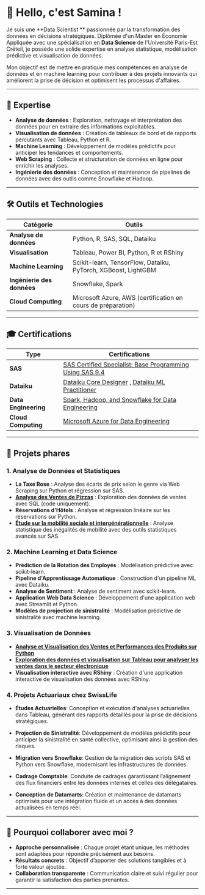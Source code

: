 # 👋 Hello, c'est Samina !

Je suis une **Data Scientist ** passionnée par la transformation des données en décisions stratégiques. Diplômée d'un Master en Économie Appliquée avec une spécialisation en **Data Science** de l'Université Paris-Est Créteil, je possède une solide expertise en analyse statistique, modélisation prédictive et visualisation de données.

Mon objectif est de mettre en pratique mes compétences en analyse de données et en machine learning pour contribuer à des projets innovants qui améliorent la prise de décision et optimisent les processus d'affaires.

---

## 🚀 Expertise

- **Analyse de données** : Exploration, nettoyage et interprétation des données pour en extraire des informations exploitables.
- **Visualisation de données** : Création de tableaux de bord et de rapports percutants avec Tableau, Python et R.
- **Machine Learning** : Développement de modèles prédictifs pour anticiper les tendances et comportements.
- **Web Scraping** : Collecte et structuration de données en ligne pour enrichir les analyses.
- **Ingénierie des données** : Conception et maintenance de pipelines de données avec des outils comme Snowflake et Hadoop.

---

## 🛠️ Outils et Technologies

| **Catégorie**                     | **Outils**                                      |
|-----------------------------------|------------------------------------------------|
| **Analyse de données**            | Python, R, SAS, SQL, Dataiku                   |
| **Visualisation**                 | Tableau, Power BI, Python, R et RShiny         |
| **Machine Learning**              | Scikit-learn, TensorFlow, Dataiku, PyTorch, XGBoost, LightGBM |
| **Ingénierie des données**        | Snowflake, Spark                       |
| **Cloud Computing**               | Microsoft Azure, AWS (certification en cours de préparation)        |

---

## 🎓 Certifications
| **Type**                          | **Certifications**                               |
|-----------------------------------|--------------------------------------------------|
| **SAS**     | <a href="https://www.credly.com/badges/92c645a4-e1d9-433a-9d8f-fa62da2ad8d7/public_url">SAS Certified Specialist: Base Programming Using SAS 9.4</a> |
| **Dataiku** | <a href="https://verify.skilljar.com/c/ke3k8wdhs2zv">Dataiku Core Designer</a> , <a href="https://verify.skilljar.com/c/hvaro689ydxx">Dataiku ML Practitioner</a>|
| **Data Engineering** | <a href="https://coursera.org/share/d63ad53e06902b2620d1a9ac82b6e10f">Spark, Hadoop, and Snowflake for Data Engineering</a> |
| **Cloud Computing**  | <a href="https://coursera.org/share/c8256d4e4f7b3ec9f13f76d935dcec23"> Microsoft Azure for Data Engineering</a>              |

---

## 📂 Projets phares

### 1. Analyse de Données et Statistiques
- **La Taxe Rose** : Analyse des écarts de prix selon le genre via Web Scraping sur Python et régression sur SAS.
- **[Analyse des Ventes de Pizzas](https://github.com/SaminaV/code_sql)** : Exploration des données de ventes avec SQL (code uniquement).
- **Réservations d'Hôtels** : Analyse et régression linéaire sur les réservations sur Python.
- **[Étude sur la mobilité sociale et intergénérationnelle](https://github.com/SaminaV/regression_mobilite_intergenerationelle)** : Analyse statistique des inégalités de mobilité avec des outils statistiques avancés sur SAS.

### 2. Machine Learning et Data Science
- **Prédiction de la Rotation des Employés** : Modélisation prédictive avec scikit-learn.
- **Pipeline d'Apprentissage Automatique** : Construction d'un pipeline ML avec Dataiku.
- **Analyse de Sentiment** : Analyse de sentiment avec scikit-learn.
- **Application Web Data Science** : Développement d'une application web avec Streamlit et Python.
- **Modèles de projection de sinistralité** : Modélisation prédictive de sinistralité avec machine learning.

### 3. Visualisation de Données
- **[Analyse et Visualisation des Ventes et Performances des Produits sur Python](https://github.com/SaminaV/python_Visualisation)** 
- **[Exploration des données et visualisation sur Tableau pour analyser les ventes dans le secteur électronique](https://github.com/SaminaV/Tableau_sales_analysis)**
- **Visualisation interactive avec RShiny** : Création d'une application interactive de visualisation des données avec RShiny.



### 4. Projets Actuariaux chez SwissLife
- **Études Actuarielles**: Conception et exécution d'analyses actuarielles dans Tableau, générant des rapports détaillés pour la prise de décisions stratégiques.
  
- **Projection de Sinistralité**: Développement de modèles prédictifs pour anticiper la sinistralité en santé collective, optimisant ainsi la gestion des risques.

- **Migration vers Snowflake**: Gestion de la migration des scripts SAS et Python vers Snowflake, modernisant les infrastructures de données.

- **Cadrage Comptable**: Conduite de cadrages garantissant l’alignement des flux financiers entre les données internes et celles des délégataires.

- **Conception de Datamarts**: Création et maintenance de datamarts optimisés pour une intégration fluide et un accès à des données actualisées en temps réel.

---

## 🌟 Pourquoi collaborer avec moi ?

- **Approche personnalisée** : Chaque projet étant unique, les méthodes sont adaptées pour répondre précisément aux besoins.
- **Résultats concrets** : Objectif d’apporter des solutions tangibles et à forte valeur ajoutée.
- **Collaboration transparente** : Communication claire et suivi régulier pour garantir la satisfaction des parties prenantes.

---



